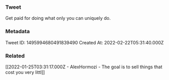 ### Tweet
Get paid for doing what only you can uniquely do.

### Metadata
Tweet ID: 1495994680491839490
Created At: 2022-02-22T05:31:40.000Z

### Related
[[2022-01-25T03:31:17.000Z - AlexHormozi - The goal is to sell things that cost you very littl]]

